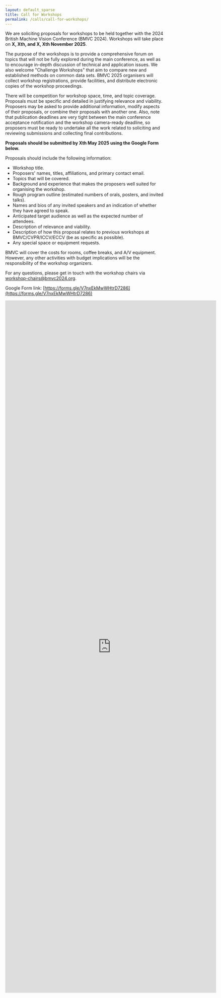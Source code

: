 ```yaml
---
layout: default_sparse
title: Call for Workshops
permalink: /calls/call-for-workshops/
---
```


We are soliciting proposals for workshops to be held together with the 2024 British Machine Vision Conference (BMVC 2024). Workshops will take place on **X, Xth, and X, Xth November 2025**.

The purpose of the workshops is to provide a comprehensive forum on topics that will not be fully explored during the main conference, as well as to encourage in-depth discussion of technical and application issues. We also welcome "Challenge Workshops" that aim to compare new and established methods on common data sets. BMVC 2025 organisers will collect workshop registrations, provide facilities, and distribute electronic copies of the workshop proceedings.

There will be competition for workshop space, time, and topic coverage. Proposals must be specific and detailed in justifying relevance and viability. Proposers may be asked to provide additional information, modify aspects of their proposals, or combine their proposals with another one. Also, note that publication deadlines are very tight between the main conference acceptance notification and the workshop camera-ready deadline, so proposers must be ready to undertake all the work related to soliciting and reviewing submissions and collecting final contributions.

**Proposals should be submitted by Xth May 2025 using the Google Form below.**

Proposals should include the following information:
- Workshop title.
- Proposers' names, titles, affiliations, and primary contact email.
- Topics that will be covered.
- Background and experience that makes the proposers well suited for organising the workshop.
- Rough program outline (estimated numbers of orals, posters, and invited talks).
- Names and bios of any invited speakers and an indication of whether they have agreed to speak.
- Anticipated target audience as well as the expected number of attendees.
- Description of relevance and viability.
- Description of how this proposal relates to previous workshops at BMVC/CVPR/ICCV/ECCV (be as specific as possible).
- Any special space or equipment requests.

BMVC will cover the costs for rooms, coffee breaks, and A/V equipment. However, any other activities with budget implications will be the responsibility of the workshop organizers.

<!-- TODO: EMAIL ADDRESS & GOOGLE FORM LINK -->
For any questions, please get in touch with the workshop chairs via [workshop-chairs@bmvc2024.org](mailto:workshop-chairs@bmvc2024.org).

Google Form link: [https://forms.gle/V7nxEkMwWHtrD7286](https://forms.gle/V7nxEkMwWHtrD7286)

<iframe src="https://forms.gle/V7nxEkMwWHtrD7286" width="670" height="2200" frameborder="0" marginheight="0" marginwidth="0">Loading…</iframe>
